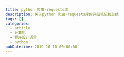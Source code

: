 ```yaml
---
title: python 爬虫-requests库
description: 关于python 爬虫-requests库的详细笔记和总结
tags: []
categories:
  - article
  - 计算机
  - 程序设计语言
  - python
pubDatetime: 2019-10-10 00:00:00
---
```

